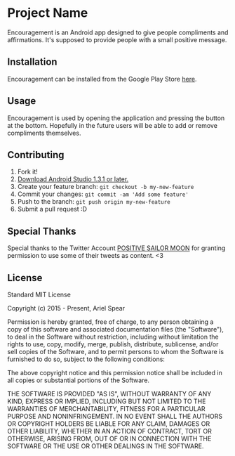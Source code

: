 # Project Name

Encouragement is an Android app designed to give people compliments and affirmations. It's supposed to provide people with a small positive message.

## Installation

Encouragement can be installed from the Google Play Store [here](https://play.google.com/store/apps/details?id=com.arielspear.encouragement&hl=en).

## Usage

Encouragement is used by opening the application and pressing the button at the bottom. Hopefully in the future users will be able to add or remove compliments themselves.

## Contributing

1. Fork it!
2. [Download Android Studio 1.3.1 or later.](http://tools.android.com/download/studio/canary/1-3-1)
3. Create your feature branch: `git checkout -b my-new-feature`
4. Commit your changes: `git commit -am 'Add some feature'`
5. Push to the branch: `git push origin my-new-feature`
6. Submit a pull request :D

## Special Thanks
Special thanks to the Twitter Account [POSITIVE SAILOR MOON](https://twitter.com/PosiSailor) for granting permission to use some of their tweets as content. <3

## License
Standard MIT License

Copyright (c) 2015 - Present, Ariel Spear



Permission is hereby granted, free of charge, to any person obtaining a copy
of this software and associated documentation files (the "Software"), to deal
in the Software without restriction, including without limitation the rights
to use, copy, modify, merge, publish, distribute, sublicense, and/or sell
copies of the Software, and to permit persons to whom the Software is
furnished to do so, subject to the following conditions:



The above copyright notice and this permission notice shall be included in
all copies or substantial portions of the Software.



THE SOFTWARE IS PROVIDED "AS IS", WITHOUT WARRANTY OF ANY KIND, EXPRESS OR
IMPLIED, INCLUDING BUT NOT LIMITED TO THE WARRANTIES OF MERCHANTABILITY,
FITNESS FOR A PARTICULAR PURPOSE AND NONINFRINGEMENT.  IN NO EVENT SHALL THE
AUTHORS OR COPYRIGHT HOLDERS BE LIABLE FOR ANY CLAIM, DAMAGES OR OTHER
LIABILITY, WHETHER IN AN ACTION OF CONTRACT, TORT OR OTHERWISE, ARISING FROM,
OUT OF OR IN CONNECTION WITH THE SOFTWARE OR THE USE OR OTHER DEALINGS IN
THE SOFTWARE.
